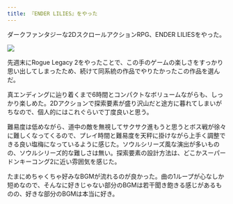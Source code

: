 ```yaml
---
title: 『ENDER LILIES』をやった
---
```

ダークファンタジーな2DスクロールアクションRPG、ENDER LILIESをやった。

![](https://lh3.googleusercontent.com/docs/ADP-6oFt-FypOe_rFDjc3WDZe_pxM0ckGI39koQDHg0z_cEvGMrbvRyw6ILts3Q8r3WS51BRE-iryWO3Ryd7dGQmQlYvWM7x9o6mnZMqAcW8RoKYMVzj7RMVqTF7KdXeN00SGHhBtNJDzc114RDfJTtnu7LyhvdTx59WubyFKPS5Py0x4PeqEYgozvUuXpF_h5pwMoLanqTv5uxxDTNbMm_ItTqB3cfiTk8cr2A1bd1HLBuCxvlsE7xWfkzdoxFnUF9V737zDMQBX4TeA4a-Ht6r4WFuOBhPQc47sS6h07Lb6g-yoiMtY7Y4W-mBCGzmkUurWmlQiFfYWRSWq-QxqaQYfMZZa1bTO8Kq5nFcbLvX9BDlpF1RILwqHG461-L9Lv38AqlZRqOwfDVpIStinteU1ilBmCoiwWLPgIMl5ZvtGhyalqN6XQMYNrv_vlmmO74HrxYdpOl0xqK8BpYXAXAwe1vC1ejM2D9T6wVg2RHXCW9lfpYFY1Szit5v2LXBlgt6hdVvzxPan71pyQdQa8oYJLyNs4zv1YUGg3rcC1iSWnn3KzUy27LcgJYAnG-Z1lgKWojwg_dI2I4e4qzhkPXT0vLtFfDgWoaQntrhqI-whZlvzLg7gzYzxRVo9vjjRHh3mXhwXJ0vFXSQLxoxbrSXbkrb43Ti1Gn3NyfaXFakkI-iwqPTmN5WnhL3aJ9vZvF3eGbbrdxCoh8rAYPzX1krP0tOz-OnqvbNoRD0PjTGoAJMKaoxXaZBU7OwuWkFOwo0mLoNaGYoZOJdJzApqYjx7SRMt4gaVU7z_6ZUYawxI_rLb5qBPU8TPbaMQqbqHtXjtngCRzGcSXyPekyBf-X57--_ZPxrPmB7IAYFX6SAdDVOMbHjlAi8-RYA_Js4pANlgVfhVEO7ijMlUykmyT86lqvriKJY7d5vvWLnfPaba8VWCC1W_vq9J9FfloBknHUxTgJEdlAIRgwlR9NqiTLgmzOXd5Nzam0WiDf9CID_7ZYgyqg2fVGKpM79BBXj_-ciaMWXCjJ91nbIi0lEB0B9pMGbdcJDEHzOfWmnwEgGKxzbQaM73-6xJmofgA6N5SrPDkrS035MyGC2vP1osZ4w7k0BkfWNLd3eubGfRQoxUyicXZTVpXn7hpYdqnO4qhdXeGrgGlJr4C5yWcjmeDEajWP84jrM1Q6Tr3nS1RDX4AGFfZUmq24LgIbugUoS1fzE5YbLrtQ9TpoPNZMBRe8Au7raqSIe2wH6kRGHZHPGYe_tVDKk2g)

先週末にRogue Legacy 2をやったことで、この手のゲームの楽しさをすっかり思い出してしまったため、続けて同系統の作品でやりたかったこの作品を選んだ。

真エンディングに辿り着くまで6時間とコンパクトなボリュームながらも、しっかり楽しめた。2Dアクションで探索要素が盛り沢山だと途方に暮れてしまいがちなので、個人的にはこれぐらいで丁度良いと思う。

難易度は低めながら、道中の敵を無視してサクサク進もうと思うとボス戦が徐々に難しくなってくるので、プレイ時間と難易度を天秤に掛けながら上手く調整できる良い塩梅になっているように感じた。ソウルシリーズ風な演出が多いものの、ソウルシリーズ的な難しさは無い。探索要素の設計方法は、どこかスーパードンキーコング2に近い雰囲気を感じた。

たまにめちゃくちゃ好みなBGMが流れるのが良かった。曲の1ループが心なしか短めなので、そんなに好きじゃない部分のBGMは若干聞き飽きる感じがあるものの、好きな部分のBGMは本当に好き。
